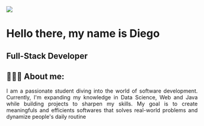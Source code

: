 <img src="https://i.pinimg.com/originals/7f/7f/28/7f7f2882899755a705a2953b6fcfc263.gif" widht=100% height=auto>

# Hello there, my name is Diego

## Full-Stack Developer

## 👨🏻‍💻 About me:

<p align="justify">
I am a passionate student diving into the world of software development. Currently, I'm expanding my knowledge in Data Science, Web and Java while building projects to sharpen my skills. My goal is to create meaningfuls and efficients softwares that solves real-world problems and dynamize people's daily routine
</p>


